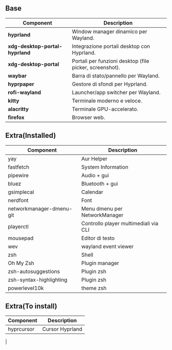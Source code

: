 ## Base

| Component                       | Description                                             |
|---------------------------------|---------------------------------------------------------|
| **hyprland**                    | Window manager dinamico per Wayland.                    |
| **xdg-desktop-portal-hyprland** | Integrazione portali desktop con Hyprland.              |
| **xdg-desktop-portal**          | Portali per funzioni desktop (file picker, screenshot). |
| **waybar**                      | Barra di stato/pannello per Wayland.                    |
| **hyprpaper**                   | Gestore di sfondi per Hyprland.                         |
| **rofi-wayland**                | Launcher/app switcher per Wayland.                      |
| **kitty**                       | Terminale moderno e veloce.                             |
| **alacritty**                   | Terminale GPU-accelerato.                               |
| **firefox**                     | Browser web.                                            |

## Extra(Installed)

| Component                | Description                           |
|--------------------------|---------------------------------------|
| yay                      | Aur Helper                            |
| fastfetch                | System Information                    |
| pipewire                 | Audio + gui                           |
| bluez                    | Bluetooth + gui                       |
| gsimplecal               | Calendar                              |
| nerdfont                 | Font                                  |
| networkmanager-dmenu-git | Menu dmenu per NetworkManager         |
| playerctl                | Controllo player multimediali via CLI |
| mousepad                 | Editor di testo                       |
| wev                      | wayland event viewer                  |
| zsh                      | Shell                                 |
| Oh My Zsh                | Plugin manager                        |
| zsh-autosuggestions      | Plugin zsh                            |
| zsh-syntax-highlighting  | Plugin zsh                            |
| powerlevel10k            | theme zsh                             |

## Extra(To install)

| Component  | Description     |
|------------|-----------------|
| hyprcursor | Cursor Hyprland |
|

